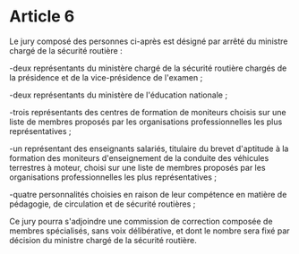# Article 6

Le jury composé des personnes ci-après est désigné par arrêté du ministre chargé de la sécurité routière :

-deux représentants du          ministère chargé de la sécurité routière chargés de la présidence et de la vice-présidence de l'examen ;

-deux représentants du ministère de l'éducation nationale ;

-trois représentants des centres de formation de moniteurs choisis sur une liste de membres proposés par les organisations professionnelles les plus représentatives ;

-un représentant des enseignants salariés, titulaire du brevet d'aptitude à la formation des moniteurs d'enseignement de la conduite des véhicules terrestres à moteur, choisi sur une liste de membres proposés par les organisations professionnelles les plus représentatives ;

-quatre personnalités choisies en raison de leur compétence en matière de pédagogie, de circulation et de sécurité routières ;

Ce jury pourra s'adjoindre une commission de correction composée de membres spécialisés, sans voix délibérative, et dont le nombre sera fixé par décision du ministre chargé de la sécurité routière.
